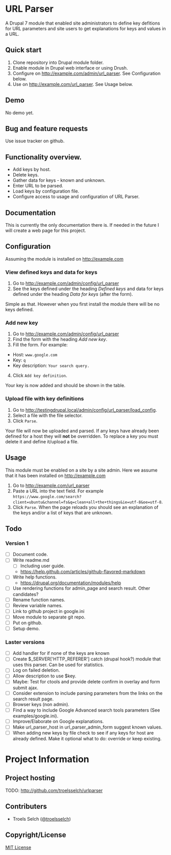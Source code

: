 # URL Parser
A Drupal 7 module that enabled site administrators to define key defitions 
for URL parameters and site users to get explanations for keys and values 
in a URL.

## Quick start
1. Clone repository into Drupal module folder.
2. Enable module in Drupal web interface or using Drush.
3. Configure on http://example.com/admin/url_parser. See Configuration below.
4. Use on http://example.com/url_parser. See Usage below.

## Demo
No demo yet.

## Bug and feature requests
Use issue tracker on github.

## Functionality overview.
- Add keys by host.
- Delete keys.
- Gather data for keys - known and unknown.
- Enter URL to be parsed.
- Load keys by configuration file.
- Configure access to usage and configuration of URL Parser.

## Documentation
This is currently the only documentation there is. If needed in the 
future I will create a web page for this project.

## Configuration
Assuming the module is installed on http://example.com

### View defined keys and data for keys
1. Go to http://example.com/admin/config/url_parser
2. See the keys defined under the heading *Defined keys* and data 
for keys defined under the heading *Data for keys* (after the form).

Simple as that. However when you first install the module there will 
be no keys defined.

### Add new key
1. Go to http://example.com/admin/config/url_parser
2. Find the form with the heading *Add new key*.
3. Fill the form. For example:
  * Host: `www.google.com`
  * Key: `q`
  * Key description: `Your search query.`
4. Click `Add key definition`.

Your key is now added and should be shown in the table.

### Upload file with key definitions
1. Go to http://testingdrupal.local/admin/config/url_parser/load_config.
2. Select a file with the file selector.
3. Click `Parse`.

Your file will now be uploaded and parsed. If any keys have already 
been defined for a host they will **not** be overridden. To replace a 
key you must delete it and define it/upload a file.

## Usage
This module must be enabled on a site by a site admin. Here we assume 
that it has been installed on http://example.com
1. Go to http://example.com/url_parser
2. Paste a URL into the text field. For example `https://www.google.com/search?client=ubuntu&channel=fs&q=clean+all+the+things&ie=utf-8&oe=utf-8`.
3. Click `Parse`.
When the page reloads you should see an explanation of the keys and/or a list of keys that are unknown.

## Todo
### Version 1
- [ ] Document code.
- [ ] Write readme.md
  - [ ] Including user guide.
  - https://help.github.com/articles/github-flavored-markdown
- [ ] Write help functions.
  - https://drupal.org/documentation/modules/help
- [ ] Use rendering functions for admin_page and search result. Other candidates?
- [ ] Rename function names.
- [ ] Review variable names.
- [ ] Link to github project in google.ini
- [ ] Move module to separate git repo.
- [ ] Put on github.
- [ ] Setup demo.

### Laster versions
- [ ] Add handler for if none of the keys are known
- [ ] Create $_SERVER['HTTP_REFERER'] catch (drupal hook?) module that uses this parser. Can be used for statistics.
- [ ] Log on failed deletion.
- [ ] Allow description to use $key.
- [ ] Maybe: Test for ctools and provide delete confirm in overlay and form submit ajax.
- [ ] Consider extension to include parsing parameters from the links on the search result page.
- [ ] Browser keys (non admin).
- [ ] Find a way to include Google Advanced search tools parameters (See examples/google.ini).
- [ ] Improve/Elaborate on Google explanations.
- [ ] Make url_parser_host in url_parser_admin_form suggest known values.
- [ ] When adding new keys by file check to see if any keys for host are already defined. Make it optional what to do: override or keep existing.

# Project Information
## Project hosting
TODO: http://github.com/troelsselch/urlparser

## Contributers
- Troels Selch ([@troelsselch](https://twitter.com/troelsselch))

## Copyright/License
[MIT License](./LICENSE)

